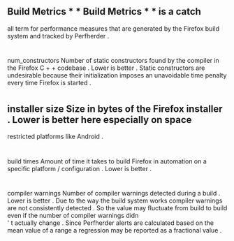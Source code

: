 #
Build
Metrics
*
*
Build
Metrics
*
*
is
a
catch
-
all
term
for
performance
measures
that
are
generated
by
the
Firefox
build
system
and
tracked
by
Perfherder
.
#
#
num_constructors
Number
of
static
constructors
found
by
the
compiler
in
the
Firefox
C
+
+
codebase
.
Lower
is
better
.
Static
constructors
are
undesirable
because
their
initialization
imposes
an
unavoidable
time
penalty
every
time
Firefox
is
started
.
#
#
installer
size
Size
in
bytes
of
the
Firefox
installer
.
Lower
is
better
here
especially
on
space
-
restricted
platforms
like
Android
.
#
#
build
times
Amount
of
time
it
takes
to
build
Firefox
in
automation
on
a
specific
platform
/
configuration
.
Lower
is
better
.
#
#
compiler
warnings
Number
of
compiler
warnings
detected
during
a
build
.
Lower
is
better
.
Due
to
the
way
the
build
system
works
compiler
warnings
are
not
consistently
detected
.
So
the
value
may
fluctuate
from
build
to
build
even
if
the
number
of
compiler
warnings
didn
\
'
t
actually
change
.
Since
Perfherder
alerts
are
calculated
based
on
the
mean
value
of
a
range
a
regression
may
be
reported
as
a
fractional
value
.
